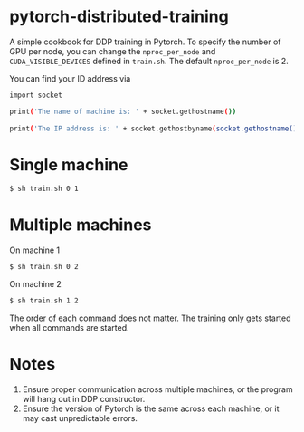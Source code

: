 # pytorch-distributed-training
A simple cookbook for DDP training in Pytorch. To specify the number of GPU per node, you can change the ```nproc_per_node``` and ```CUDA_VISIBLE_DEVICES``` defined in ```train.sh```. The default ```nproc_per_node``` is 2.

You can find your ID address via

```bash
import socket

print('The name of machine is: ' + socket.gethostname())
 
print('The IP address is: ' + socket.gethostbyname(socket.gethostname()))
```

# Single machine
```bash
$ sh train.sh 0 1
```

# Multiple machines

On machine 1
```bash
$ sh train.sh 0 2
```

On machine 2
```bash
$ sh train.sh 1 2
```

The order of each command does not matter. The training only gets started when all commands are started.

# Notes
1. Ensure proper communication across multiple machines, or the program will hang out in DDP constructor.
2. Ensure the version of Pytorch is the same across each machine, or it may cast unpredictable errors.
